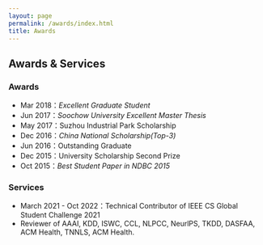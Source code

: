 ```yaml
---
layout: page
permalink: /awards/index.html
title: Awards
---
```


## Awards & Services

### Awards

- Mar 2018：*Excellent Graduate Student*
- Jun 2017：*Soochow University Excellent Master Thesis*
- May 2017：Suzhou Industrial Park Scholarship
- Dec 2016：*China National Scholarship(Top-3)*
- Jun 2016：Outstanding Graduate
- Dec 2015：University Scholarship Second Prize
- Oct 2015：*Best Student Paper in NDBC 2015*<br>

### Services

- March 2021 - Oct 2022：Technical Contributor of IEEE CS Global Student Challenge 2021
- Reviewer of AAAI, KDD, ISWC, CCL, NLPCC, NeurlPS, TKDD, DASFAA, ACM Health, TNNLS, ACM Health.

<script src="/assets/js/vanilla-back-to-top.min.js"></script>
<script>addBackToTop()</script>